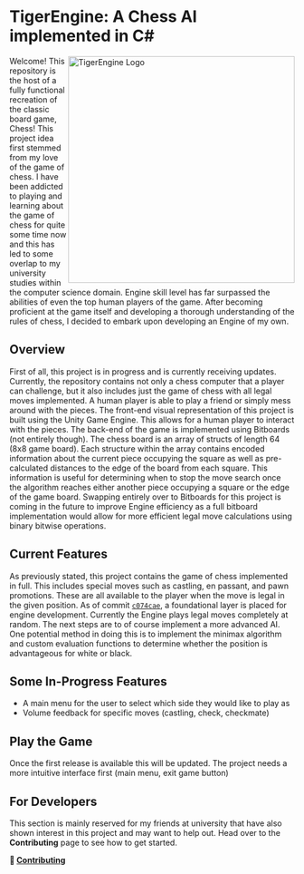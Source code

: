 # TigerEngine: A Chess AI implemented in C#

<img align="right" src="https://github.com/TRJoseph/TigerEngine/assets/83513663/548c9647-0be7-4988-a1d9-938d09d78e18" alt="TigerEngine Logo" width="400"/>

Welcome! This repository is the host of a fully functional recreation of the classic board game, Chess! This project idea first stemmed from my love of the game of chess. I have been addicted to playing and learning about the game of chess for quite some time now and this has led to some overlap to my university studies within the computer science domain. Engine skill level has far surpassed the abilities of even the top human players of the game. After becoming proficient at the game itself and developing a thorough understanding of the rules of chess, I decided to embark upon developing an Engine of my own.

## Overview
First of all, this project is in progress and is currently receiving updates. Currently, the repository contains not only a chess computer that a player can challenge, but it also includes just the game of chess with all legal moves implemented. A human player is able to play a friend or simply mess around with the pieces. The front-end visual representation of this project is built using the Unity Game Engine. This allows for a human player to interact with the pieces. The back-end of the game is implemented using Bitboards (not entirely though). The chess board is an array of structs of length 64 (8x8 game board). Each structure within the array contains encoded information about the current piece occupying the square as well as pre-calculated distances to the edge of the board from each square. This information is useful for determining when to stop the move search once the algorithm reaches either another piece occupying a square or the edge of the game board. Swapping entirely over to Bitboards for this project is coming in the future to improve Engine efficiency as a full bitboard implementation would allow for more efficient legal move calculations using binary bitwise operations.

## Current Features
As previously stated, this project contains the game of chess implemented in full. This includes special moves such as castling, en passant, and pawn promotions. These are all available to the player when the move is legal in the given position. As of commit [`c074cae`](https://github.com/TRJoseph/TigerEngine/commit/c074caedde3fd045cd098068dcbba9164b79d0f7), a foundational layer is placed for engine development. Currently the Engine plays legal moves completely at random. The next steps are to of course implement a more advanced AI. One potential method in doing this is to implement the minimax algorithm and custom evaluation functions to determine whether the position is advantageous for white or black.

## Some In-Progress Features
- A main menu for the user to select which side they would like to play as
- Volume feedback for specific moves (castling, check, checkmate)

## Play the Game
Once the first release is available this will be updated. The project needs a more intuitive interface first (main menu, exit game button)

## For Developers
This section is mainly reserved for my friends at university that have also shown interest in this project and may want to help out. Head over to the **Contributing** page to see how to get started.

**🚀 [Contributing](CONTRIBUTING.md)**
